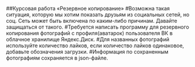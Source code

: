 ##Курсовая работа «Резервное копирование»
#Возможна такая ситуация, которую мы хотим показать друзьям из социальных сетей, но соц. Сеть может быть включена по каким-либо причинам. Давайте защищаться от такого.
#Требуется написать программу для резервного копирования фотографий с профиля(аватарок) пользователя ВК в облачное хранилище Яндекс.Диск.
#Для названных фотографий используйте количество лайков, если количество лайков одинаковое, добавьте обозначения загрузки.
#Информация по сохраненным фотографиям сохраняется в json-файле.